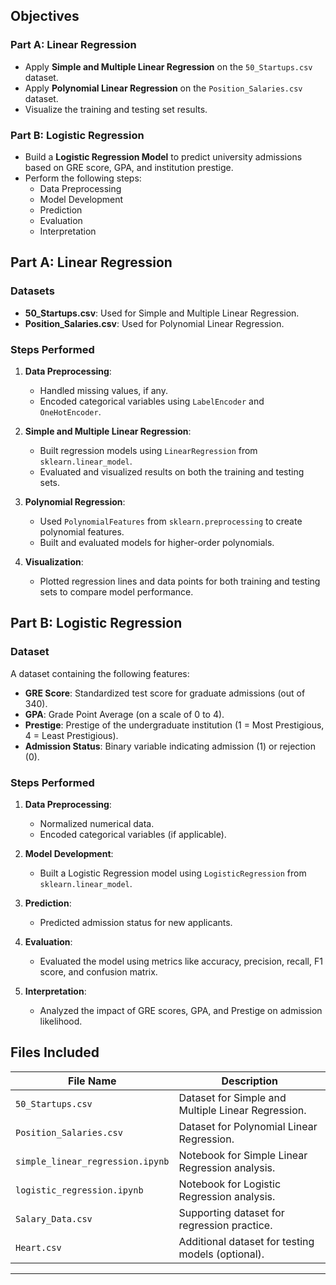 
## Objectives  
### Part A: Linear Regression  
- Apply **Simple and Multiple Linear Regression** on the `50_Startups.csv` dataset.  
- Apply **Polynomial Linear Regression** on the `Position_Salaries.csv` dataset.  
- Visualize the training and testing set results.  

### Part B: Logistic Regression  
- Build a **Logistic Regression Model** to predict university admissions based on GRE score, GPA, and institution prestige.  
- Perform the following steps:  
  - Data Preprocessing  
  - Model Development  
  - Prediction  
  - Evaluation  
  - Interpretation  



## Part A: Linear Regression  

### Datasets  
- **50_Startups.csv**: Used for Simple and Multiple Linear Regression.  
- **Position_Salaries.csv**: Used for Polynomial Linear Regression.  

### Steps Performed  
1. **Data Preprocessing**:  
   - Handled missing values, if any.  
   - Encoded categorical variables using `LabelEncoder` and `OneHotEncoder`.  

2. **Simple and Multiple Linear Regression**:  
   - Built regression models using `LinearRegression` from `sklearn.linear_model`.  
   - Evaluated and visualized results on both the training and testing sets.  

3. **Polynomial Regression**:  
   - Used `PolynomialFeatures` from `sklearn.preprocessing` to create polynomial features.  
   - Built and evaluated models for higher-order polynomials.  

4. **Visualization**:  
   - Plotted regression lines and data points for both training and testing sets to compare model performance.  



## Part B: Logistic Regression  

### Dataset  
A dataset containing the following features:  
- **GRE Score**: Standardized test score for graduate admissions (out of 340).  
- **GPA**: Grade Point Average (on a scale of 0 to 4).  
- **Prestige**: Prestige of the undergraduate institution (1 = Most Prestigious, 4 = Least Prestigious).  
- **Admission Status**: Binary variable indicating admission (1) or rejection (0).  

### Steps Performed  
1. **Data Preprocessing**:  
   - Normalized numerical data.  
   - Encoded categorical variables (if applicable).  

2. **Model Development**:  
   - Built a Logistic Regression model using `LogisticRegression` from `sklearn.linear_model`.  

3. **Prediction**:  
   - Predicted admission status for new applicants.  

4. **Evaluation**:  
   - Evaluated the model using metrics like accuracy, precision, recall, F1 score, and confusion matrix.  

5. **Interpretation**:  
   - Analyzed the impact of GRE scores, GPA, and Prestige on admission likelihood.  


## Files Included  

| File Name                   | Description                                                                 |
|-----------------------------|-----------------------------------------------------------------------------|
| `50_Startups.csv`           | Dataset for Simple and Multiple Linear Regression.                         |
| `Position_Salaries.csv`     | Dataset for Polynomial Linear Regression.                                  |
| `simple_linear_regression.ipynb` | Notebook for Simple Linear Regression analysis.                        |
| `logistic_regression.ipynb` | Notebook for Logistic Regression analysis.                                 |
| `Salary_Data.csv`           | Supporting dataset for regression practice.                                |
| `Heart.csv`                 | Additional dataset for testing models (optional).                          |

---

